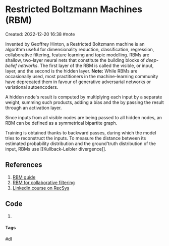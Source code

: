 # Restricted Boltzmann Machines (RBM)
Created: 2022-12-20 16:38
#note

Invented by Geoffrey Hinton, a Restricted Boltzmann machine is an algorithm useful for dimensionality reduction, classification, regression, collaborative filtering, feature learning and topic modelling.
RBMs are shallow, two-layer neural nets that constitute the building blocks of _deep-belief networks_. The first layer of the RBM is called the visible, or input, layer, and the second is the hidden layer. 
**Note:** While RBMs are occasionally used, most practitioners in the machine-learning community have deprecated them in favour of generative adversarial networks or variational autoencoders. 

A hidden node's result is computed by multiplying each input by a separate weight, summing such products, adding a bias and the by passing the result through an activation layer.

Since inputs from all visible nodes are being passed to all hidden nodes, an RBM can be defined as a symmetrical bipartite graph.

Training is obtained thanks to backward passes, during which the model tries to reconstruct the inputs. To measure the distance between its estimated probability distribution and the ground'truth distribution of the input, RBMs use [[Kullback-Leibler divergence]].

## References
1. [RBM guide](https://wiki.pathmind.com/restricted-boltzmann-machine)
2. [RBM for collaborative filtering](https://dl.acm.org/doi/10.1145/1273496.1273596)
3. [LInkedin course on RecSys](https://www.linkedin.com/learning/building-recommender-systems-with-machine-learning-and-ai/restricted-boltzmann-machines-rbms?autoSkip=true&autoplay=true&resume=false)

## Code
1. 

#### Tags
#dl
